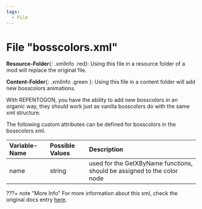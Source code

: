 ```yaml
---
tags:
  - File
---
```

# File "bosscolors.xml"

**Resource-Folder**{: .xmlInfo .red}: Using this file in a resource folder of a mod will replace the original file.

**Content-Folder**{: .xmlInfo .green }: Using this file in a content folder will add new bosscolors animations.

With REPENTOGON, you have the ability to add new bosscolors in an organic way, they should work just as vanilla bosscolors do with the same xml structure.   

The following custom attributes can be defined for bosscolors in the bosscolors xml.

| Variable-Name | Possible Values | Description |
|:--|:--|:--|
|name|string|used for the GetXByName functions, should be assigned to the color node|

???+ note "More Info"
    For more information about this xml, check the original docs entry [here](https://wofsauge.github.io/IsaacDocs/rep/xml/bosscolors.html).